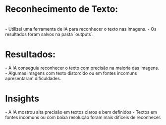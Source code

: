 <h1>Reconhecimento de Texto:</h1>  <h1></h1>
   - Utilizei uma ferramenta de IA para reconhecer o texto nas imagens.
   - Os resultados foram salvos na pasta `outputs`.
<h1>Resultados:</h1>
   - A IA conseguiu reconhecer o texto com precisão na maioria das imagens.
   - Algumas imagens com texto distorcido ou em fontes incomuns apresentaram dificuldades.

  <h1>Insights</h1>
  -  A IA mostrou alta precisão em textos claros e bem definidos
  - Textos em fontes incomuns ou com baixa resolução foram mais difíceis de reconhecer.
